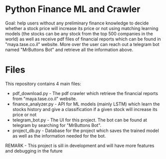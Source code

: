 # Python Finance ML and Crawler
Goal: help users without any preliminary finance knowledge to decide 
whether a stock price will increase its price or not using matching
learning models (the stocks can be any stock from the top 500 companies in the world)
as well as receive pdf files of financial reports which can be 
found in "maya.tase.co.il" website.
More over the user can reach out a telegram bot named "MrButtons Bot"
and retrieve all the information above.

# Files
This repository contains 4 main files:
* pdf_download.py - The pdf crawler which retrieve the financial reports
  from "maya.tase.co.il" website.
* finance_analyzer.py - API for ML models (mainly LSTM) which learn the stocks
  history and give a classification if a given stock will increase its
  price or not
* telegram_bot.py - The UI for this project. The bot can be found at telegram
  by searching for "MrButtons Bot". 
* project_db.py - Database for the project which saves the trained model
  as well as the information needed for the bot.


REMARK - This project is sill in development and will have more features
and debugging in the future 


